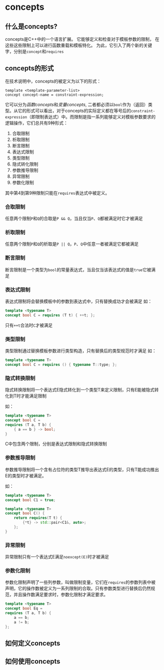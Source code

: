 # concepts

## 什么是concepts?

concepts是C++中的一个语言扩展。
它能够定义和检查对于模板参数的限制，
在这些这些限制上可以进行函数重载和模板特化。
为此，它引入了两个新的关键字，分别是`concept`和`requires`

## concepts的形式

在技术说明中，concepts的被定义为以下的形式：

    template <template-parameter-list>
    concept concept-name = constraint-expression;

它可以分为*函数concepts*和*变量concepts*, 二者都必须以`bool`作为（返回）类型。从它的形式可以看出，对于concepts的实际定义都在等号后的`constraint-expression`（即限制表达式）中。而限制是指一系列能够定义对模板参数要求的逻辑操作，它们总共有9种形式：

1. 合取限制
2. 析取限制
3. 断言限制
4. 表达式限制
5. 类型限制
6. 隐式转化限制
7. 参数推导限制
8. 异常限制
9. 参数化限制

其中第4到第9种限制只能在`requires`表达式中被定义。

### 合取限制

任意两个限制`P`和`Q`的合取是`P && Q`，当且仅当`P`、`Q`都被满足时它才被满足

### 析取限制

任意两个限制`P`和`Q`的析取是`P || Q`，`P`、`Q`中任意一者被满足它都被满足

### 断言限制

断言限制是一个类型为`bool`的常量表达式，当且仅当该表达式的值是`true`它被满足

### 表达式限制

表达式限制将会替换模板中的参数到表达式中，只有替换成功才会被满足
如：

```cpp
template <typename T>
concept bool C = requires (T t) { ++t; };
```

只有`++t`合法时`C`才被满足

### 类型限制

类型限制通过替换模板参数进行类型构造，只有替换后的类型规范时才满足
如：

```cpp
template <typename T>
concept bool C = requires () { typename T::type; };
```

### 隐式转换限制

隐式转换限制将一个表达式E隐式转化到一个类型T来定义限制，只有E能被隐式转化到T时才能满足限制

如：

```cpp
template <typename T>
concept bool C =
requires (T a, T b) {
    { a == b } -> bool;
}
```

C中包含两个限制，分别是表达式限制和隐式转换限制

### 参数推导限制

参数推导限制将一个含有占位符的类型T推导出表达式E的类型，只有T能成功推出E的类型时才被满足。

如：

```cpp
template <typename T>
concept bool C1 = true;

template <typename T>
concept bool C() {
    return requires(T t) {
        {*t} -> std::pair<C1&, auto>;
    };
}
```

### 异常限制

异常限制只有一个表达式E满足`noexcept(E)`时才被满足

### 参数化限制

参数化限制声明了一些列参数，叫做限制变量，它们在`requires`的参数列表中被声明，它的操作数被定义为一系列限制的合取。只有参数类型进行替换后仍然规范，并且操作数满足要求时，参数化限制才满足要求。

```cpp
template <typename T>
concept bool Eq =
requires (T a, T b) { 
    a == b;
    a != b;
};
```

## 如何定义concepts


## 如何使用concepts


